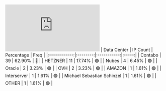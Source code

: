 ![Diagramm](https://github.com/111STAVR111/props/blob/main/Story/Decentralization/1/README.md)
| Data Center | IP Count | Percentage | Freq |
|:------------:|:--------:|:-----------:|:-----:|
| Contabo | 39 | 62.90% | 🔴 |
| HETZNER | 11 | 17.74% | 🟢 |
| Nubes | 4 | 6.45% | 🟢 |
| Oracle | 2 | 3.23% | 🟢 |
| OVH | 2 | 3.23% | 🟢 |
| AMAZON | 1 | 1.61% | 🟢 |
| Interserver | 1 | 1.61% | 🟢 |
| Michael Sebastian Schinzel | 1 | 1.61% | 🟢 |
| OTHER | 1 | 1.61% | 🟢 |